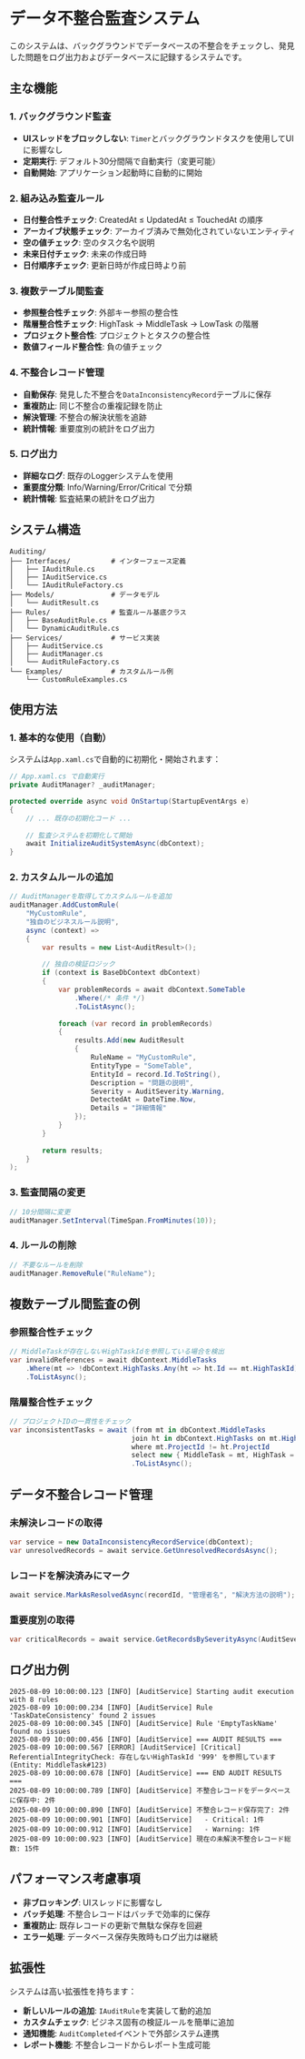 # データ不整合監査システム

このシステムは、バックグラウンドでデータベースの不整合をチェックし、発見した問題をログ出力およびデータベースに記録するシステムです。

## 主な機能

### 1. バックグラウンド監査
- **UIスレッドをブロックしない**: `Timer`とバックグラウンドタスクを使用してUIに影響なし
- **定期実行**: デフォルト30分間隔で自動実行（変更可能）
- **自動開始**: アプリケーション起動時に自動的に開始

### 2. 組み込み監査ルール
- **日付整合性チェック**: CreatedAt ≤ UpdatedAt ≤ TouchedAt の順序
- **アーカイブ状態チェック**: アーカイブ済みで無効化されていないエンティティ
- **空の値チェック**: 空のタスク名や説明
- **未来日付チェック**: 未来の作成日時
- **日付順序チェック**: 更新日時が作成日時より前

### 3. 複数テーブル間監査
- **参照整合性チェック**: 外部キー参照の整合性
- **階層整合性チェック**: HighTask → MiddleTask → LowTask の階層
- **プロジェクト整合性**: プロジェクトとタスクの整合性
- **数値フィールド整合性**: 負の値チェック

### 4. 不整合レコード管理
- **自動保存**: 発見した不整合を`DataInconsistencyRecord`テーブルに保存
- **重複防止**: 同じ不整合の重複記録を防止
- **解決管理**: 不整合の解決状態を追跡
- **統計情報**: 重要度別の統計をログ出力

### 5. ログ出力
- **詳細なログ**: 既存のLoggerシステムを使用
- **重要度分類**: Info/Warning/Error/Critical で分類
- **統計情報**: 監査結果の統計をログ出力

## システム構造

```
Auditing/
├── Interfaces/          # インターフェース定義
│   ├── IAuditRule.cs
│   ├── IAuditService.cs
│   └── IAuditRuleFactory.cs
├── Models/              # データモデル
│   └── AuditResult.cs
├── Rules/               # 監査ルール基底クラス
│   ├── BaseAuditRule.cs
│   └── DynamicAuditRule.cs
├── Services/            # サービス実装
│   ├── AuditService.cs
│   ├── AuditManager.cs
│   └── AuditRuleFactory.cs
└── Examples/            # カスタムルール例
    └── CustomRuleExamples.cs
```

## 使用方法

### 1. 基本的な使用（自動）
システムは`App.xaml.cs`で自動的に初期化・開始されます：

```csharp
// App.xaml.cs で自動実行
private AuditManager? _auditManager;

protected override async void OnStartup(StartupEventArgs e)
{
    // ... 既存の初期化コード ...
    
    // 監査システムを初期化して開始
    await InitializeAuditSystemAsync(dbContext);
}
```

### 2. カスタムルールの追加

```csharp
// AuditManagerを取得してカスタムルールを追加
auditManager.AddCustomRule(
    "MyCustomRule",
    "独自のビジネスルール説明",
    async (context) =>
    {
        var results = new List<AuditResult>();
        
        // 独自の検証ロジック
        if (context is BaseDbContext dbContext)
        {
            var problemRecords = await dbContext.SomeTable
                .Where(/* 条件 */)
                .ToListAsync();
                
            foreach (var record in problemRecords)
            {
                results.Add(new AuditResult
                {
                    RuleName = "MyCustomRule",
                    EntityType = "SomeTable",
                    EntityId = record.Id.ToString(),
                    Description = "問題の説明",
                    Severity = AuditSeverity.Warning,
                    DetectedAt = DateTime.Now,
                    Details = "詳細情報"
                });
            }
        }
        
        return results;
    }
);
```

### 3. 監査間隔の変更

```csharp
// 10分間隔に変更
auditManager.SetInterval(TimeSpan.FromMinutes(10));
```

### 4. ルールの削除

```csharp
// 不要なルールを削除
auditManager.RemoveRule("RuleName");
```

## 複数テーブル間監査の例

### 参照整合性チェック
```csharp
// MiddleTaskが存在しないHighTaskIdを参照している場合を検出
var invalidReferences = await dbContext.MiddleTasks
    .Where(mt => !dbContext.HighTasks.Any(ht => ht.Id == mt.HighTaskId))
    .ToListAsync();
```

### 階層整合性チェック
```csharp
// プロジェクトIDの一貫性をチェック
var inconsistentTasks = await (from mt in dbContext.MiddleTasks
                              join ht in dbContext.HighTasks on mt.HighTaskId equals ht.Id
                              where mt.ProjectId != ht.ProjectId
                              select new { MiddleTask = mt, HighTask = ht })
                              .ToListAsync();
```

## データ不整合レコード管理

### 未解決レコードの取得
```csharp
var service = new DataInconsistencyRecordService(dbContext);
var unresolvedRecords = await service.GetUnresolvedRecordsAsync();
```

### レコードを解決済みにマーク
```csharp
await service.MarkAsResolvedAsync(recordId, "管理者名", "解決方法の説明");
```

### 重要度別の取得
```csharp
var criticalRecords = await service.GetRecordsBySeverityAsync(AuditSeverity.Critical);
```

## ログ出力例

```
2025-08-09 10:00:00.123 [INFO] [AuditService] Starting audit execution with 8 rules
2025-08-09 10:00:00.234 [INFO] [AuditService] Rule 'TaskDateConsistency' found 2 issues
2025-08-09 10:00:00.345 [INFO] [AuditService] Rule 'EmptyTaskName' found no issues
2025-08-09 10:00:00.456 [INFO] [AuditService] === AUDIT RESULTS ===
2025-08-09 10:00:00.567 [ERROR] [AuditService] [Critical] ReferentialIntegrityCheck: 存在しないHighTaskId '999' を参照しています (Entity: MiddleTask#123)
2025-08-09 10:00:00.678 [INFO] [AuditService] === END AUDIT RESULTS ===
2025-08-09 10:00:00.789 [INFO] [AuditService] 不整合レコードをデータベースに保存中: 2件
2025-08-09 10:00:00.890 [INFO] [AuditService] 不整合レコード保存完了: 2件
2025-08-09 10:00:00.901 [INFO] [AuditService]   - Critical: 1件
2025-08-09 10:00:00.912 [INFO] [AuditService]   - Warning: 1件
2025-08-09 10:00:00.923 [INFO] [AuditService] 現在の未解決不整合レコード総数: 15件
```

## パフォーマンス考慮事項

- **非ブロッキング**: UIスレッドに影響なし
- **バッチ処理**: 不整合レコードはバッチで効率的に保存
- **重複防止**: 既存レコードの更新で無駄な保存を回避
- **エラー処理**: データベース保存失敗時もログ出力は継続

## 拡張性

システムは高い拡張性を持ちます：
- **新しいルールの追加**: `IAuditRule`を実装して動的追加
- **カスタムチェック**: ビジネス固有の検証ルールを簡単に追加
- **通知機能**: `AuditCompleted`イベントで外部システム連携
- **レポート機能**: 不整合レコードからレポート生成可能